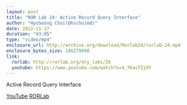 ```yaml
---
layout: post
title: "ROR Lab 24: Active Record Query Interface"
author: "HyoSeong Choi(@hschoimd)"
date: 2012-11-17
duration: "43:05"
type: "video/mp4"
enclosure_url: http://archive.org/download/Rorlab24/rorlab-24.mp4
enclosure_bytes_size: 186279898
link:
  rorlab: http://rorlab.org/dry_labs/26
  youtube: https://www.youtube.com/watch?v=4_7KasTZjXY
---
```


<p>Active Record Query Interface</p>

<div class="btn-group">
  <a class="btn btn-default btn-xs" href="{{ page.link.youtube }}">YouTube</a>
  <a class="btn btn-default btn-xs" href="{{ page.link.rorlab }}">RORLab</a>
</div>